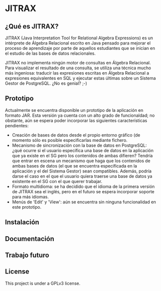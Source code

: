 # JITRAX

## ¿Qué es JITRAX?

JITRAX (Java Interpretation Tool for Relational Algebra Expressions) es un intérprete de Álgebra Relacional 
escrito en Java pensado para mejorar el proceso de aprendizaje por parte de aquellos estudiantes que 
se inician en el estudio de las bases de datos relacionales. 

JITRAX no implementa ningún motor de consultas en Álgebra Relacional. Para visualizar el resultado de una
consulta, se utiliza una técnica mucho más ingeniosa: traducir las expresiones escritas en Álgebra Relacional
a expresiones equivalentes en SQL y ejecutar estas últimas sobre un Sistema Gestor de PostgreSQL. ¿No es 
genial? ;-)

## Prototipo

Actualmente se encuentra disponible un prototipo de la aplicación en formato JAR. Esta versión ya cuenta con
un alto grado de funcionaldad; no obstante, aún se espera poder incorporar las siguientes características
pendientes:

* Creación de bases de datos desde el propio entorno gráfico (de momento sólo es posible especificarlas
mediante fichero.
* Mecanismo de sincronización con la base de datos en PostgreSQL: ¿qué ocurre si el usuario especifica una 
base de datos en la aplicación que ya existe en el SG pero los contenidos de ambas difieren? Tendría que 
entrar en escena un mecanismo que haga que los contenidos de ambas bases de datos (el que se encuentra 
especificada en la aplicación y el del Sistema Gestor) sean compatibles. Además, podría darse el caso en el que el usuario quiera traerse una base de datos ya existente en el SG con el que querer trabajar.
* Formato multidioma: se ha decidido que el idioma de la primera versión de JITRAX sea el inglés, pero en el
futuro se espera incorporar soporte para más idiomas. 
* Menús de 'Edit' y 'View': aún se encuentra sin ninguna funcionalidad en este prototipo.

## Instalación



## Documentación



## Trabajo futuro

## License

This project is under a GPLv3 license.

